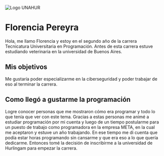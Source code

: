 ![Logo UNAHUR](./assets/UNAHUR.png)

# Florencia Pereyra
Hola, me llamo Florencia y estoy en el segundo año de la carrera Tecnicatura Universitaria en Programación. Antes de esta carrera estuve estudiando veterinaria en la universidad de Buenos Aires. 

## Mis objetivos
Me gustaría poder especializarme en la ciberseguridad y poder trabajar de eso al terminar la carrera. 

## Como llegó a gustarme la programación
Logre conocer personas que me mostraron cómo era programar y todo lo que tenía que ver con este tema. Gracias a estas personas me animé a estudiar programación por mi cuenta y luego de un tiempo postularme para un puesto de trabajo como programadora en la empresa META, en la cual me aceptaron y estuve un año trabajando. En ese tiempo me di cuenta que podía estar horas programando sin cansarme y que era eso a lo que quería dedicarme. Entonces tomé la decisión de inscribirme a la universidad de Hurlingam para empezar la carrera. 
